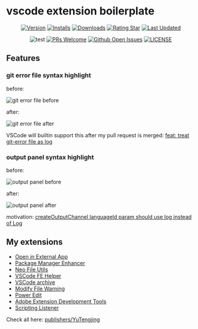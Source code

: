 # vscode extension boilerplate

<div align="center">

[![Version](https://img.shields.io/visual-studio-marketplace/v/YuTengjing.better-colorizer)](https://marketplace.visualstudio.com/items/YuTengjing.better-colorizer/changelog) [![Installs](https://img.shields.io/visual-studio-marketplace/i/YuTengjing.better-colorizer)](https://marketplace.visualstudio.com/items?itemName=YuTengjing.better-colorizer) [![Downloads](https://img.shields.io/visual-studio-marketplace/d/YuTengjing.better-colorizer)](https://marketplace.visualstudio.com/items?itemName=YuTengjing.better-colorizer) [![Rating Star](https://img.shields.io/visual-studio-marketplace/stars/YuTengjing.better-colorizer)](https://marketplace.visualstudio.com/items?itemName=YuTengjing.better-colorizer&ssr=false#review-details) [![Last Updated](https://img.shields.io/visual-studio-marketplace/last-updated/YuTengjing.better-colorizer)](https://github.com/tjx666/better-colorizer)

![test](https://github.com/tjx666/better-colorizer/actions/workflows/test.yml/badge.svg) [![PRs Welcome](https://img.shields.io/badge/PRs-welcome-brightgreen.svg?style=flat)](http://makeapullrequest.com) [![Github Open Issues](https://img.shields.io/github/issues/tjx666/better-colorizer)](https://github.com/tjx666/better-colorizer/issues) [![LICENSE](https://img.shields.io/badge/license-Anti%20996-blue.svg?style=flat-square)](https://github.com/996icu/996.ICU/blob/master/LICENSE)

</div>

## Features

### git error file syntax highlight

before:

![git error file before](https://github.com/tjx666/package-manager-enhancer/blob/main/assets/screenshots/git-error-before.png?raw=true)

after:

![git error file after](https://github.com/tjx666/package-manager-enhancer/blob/main/assets/screenshots/git-error-after.png?raw=true)

VSCode will builtin support this after my pull request is merged: [feat: treat git-error file as log](https://github.com/microsoft/vscode/pull/177885)

### output panel syntax highlight

before:

![output panel before](https://github.com/tjx666/package-manager-enhancer/blob/main/assets/screenshots/output-panel-before.png?raw=true)

after:

![output panel after](https://github.com/tjx666/package-manager-enhancer/blob/main/assets/screenshots/output-panel-after.png?raw=true)

motivation: [createOutputChannel languageId param should use log instead of Log](https://github.com/microsoft/vscode/issues/176902)

## My extensions

- [Open in External App](https://github.com/tjx666/open-in-external-app)
- [Package Manager Enhancer](https://github.com/tjx666/package-manager-enhancer)
- [Neo File Utils](https://github.com/tjx666/vscode-neo-file-utils)
- [VSCode FE Helper](https://github.com/tjx666/vscode-fe-helper)
- [VSCode archive](https://github.com/tjx666/vscode-archive)
- [Modify File Warning](https://github.com/tjx666/modify-file-warning)
- [Power Edit](https://github.com/tjx666/power-edit)
- [Adobe Extension Development Tools](https://github.com/tjx666/vscode-adobe-extension-devtools)
- [Scripting Listener](https://github.com/tjx666/scripting-listener)

Check all here: [publishers/YuTengjing](https://marketplace.visualstudio.com/publishers/YuTengjing)
